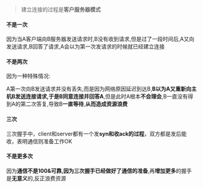 > 建立连接的过程是**客户服务器模式**

#### 不是一次

因为当A客户端向B服务器发送请求时,B没有收到请求,但是过了一段时间后,A又向发送请求,B回答了请求,A会以为第一次发请求的时候就已经建立连接

#### 不是两次

因为一种特殊情况:

A第一次向B发送请求并没有丢失,而是因为网络原因延迟到达B,**B以为A又重新向主机B发送连接请求,于是B同意连接并回答A**,但是此时A根本**不会理会**,B一直没有得到A的第二次答复,导致B**一直等待**,**从而造成资源浪费**

#### 三次

三次握手中，client和server都有一个发**syn和收ack的过程**，双方都是发后能收，表明通信则准备工作OK

#### 不是更多次

因为**通信不是100&可靠,**因为**三次握手已经做好了通信的准备**,再**增加更多**的握手是**无意义**的,反正浪费资源

